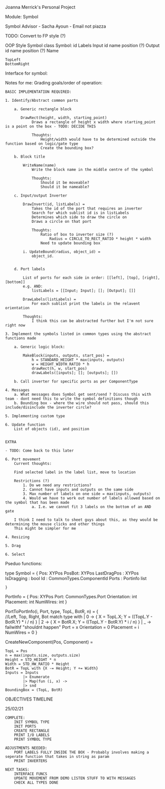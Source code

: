 Joanna Merrick's Personal Project

Module: Symbol

Symbol Advisor  - Sacha Ayoun - Email not piazza

TODO: Convert to FP style (?)

OOP Style Symbol class 
Symbol:
    id
    Labels
        Input
            id
            name
            position (?)
        Output
            id
            name
            position (?)
        Name

    TopLeft
    BottomRight



Interface for symbol:



Notes for me:
Grading goals/order of operation:
    
    BASIC IMPLEMENTATION REQUIRED:

    1. Identify/Abstract common parts

        a. Generic rectangle block

           DrawRect(height, width, starting_point)
                Draws a rectangle of height x width where starting_point is a point on the box - TODO: DECIDE THIS

                Thoughts:
                    Height/width would have to be determined outside the function based on logic/gate type
                    Create the bounding box?

        b. Block title

            WriteName(name)
                Write the block name in the middle centre of the symbol

                Thoughts:
                    Should it be moveable?
                    Should it be nameable?
                    
        c. Input/output Inverter

            DrawInvert(id, listLabels) =
                Takes the id of the port that requires an inverter 
                Search for which sublist id is in listLabels
                Determines which side to draw the circle on
                Draws a circle on that port

                Thoughts:
                    Ratio of box to inverter size (?)
                        Radius = CIRCLE_TO_RECT_RATIO * height * width
                    Need to update bounding box

            i. UpdateBound(radius, object_id) = 
                object_id.
                

        d. Port labels
            
            List of ports for each side in order: [[left], [top], [right], [bottom]]
            e.g. AND:
                listLabels = [[Input; Input]; []; [Output]; []]
            
            DrawLabels(listLabels) = 
                For each sublist print the labels in the relavent orientation

            Thoughts:
                I think this can be abstracted further but I'm not sure right now
    
    3. Implement the symbols listed in common types using the abstract functions made

        a. Generic logic block:

            MakeBlock(inputs, outputs, start_pos) =
                h = STANDARD_HEIGHT * max(inputs, outputs)
                w = HEIGHT_WIDTH_RATIO * h
                drawRect(h, w, start_pos)
                drawLabels([inputs]; []; [outputs]; [])

        b. Call inverter for specific ports as per ComponentType

    4. Messages
        a. What messages does Symbol get sent/send ? Discuss this with team - dont need this to write the symbol definitions though
        b. Bounding box - where the wire should not pass, should this include/disinclude the inverter circle?

    5. Implementing custom type

    6. Update function
        List of objects (id), and position


    EXTRA

    - TODO: Come back to this later
    
    6. Port movement 
        Current thoughts:

        Find selected label in the label list, move to location

        Restrictions (?)
            1. Do we need any restrictions?
            2. Cannot have inputs and outputs on the same side
            3. Max number of labels on one side = max(inputs, outputs)
            4. Would we have to work out number of labels allowed based on the symbol that has been made
                a. I.e. we cannot fit 3 labels on the bottom of an AND gate

        I think I need to talk to sheet guys about this, as they would be determining the mouse clicks and other things
        This might be simpler for me

    4. Resizing

    5. Drag

    6. Select




Pseduo functions:

type Symbol =
    {
        Pos: XYPos
        PosBot: XYPos
        LastDragPos : XYPos
        IsDragging : bool
        Id : CommonTypes.ComponentId
        Ports : Portinfo list

    }

PortInfo =
    {
        Pos: XYPos
        Port: CommonTypes.Port
        Orientation: int
        Placement: int 
        NumWires: int
    }

PortToPortInfo(i, Port, type, TopL, BotR, n) = 
    {   
        //Left, Top, Right, Bot
        match type with
        | 0 -> { X = TopL.X; Y = ((TopL.Y - BotR.Y) * i / n) }
        | 2 -> { X = BotR.X; Y = ((TopL.Y - BotR.Y) * i / n) }
        | _ -> failwithf "shouldnt happen"
        Port = x
        Orientation = 0
        Placement = i
        NumWires = 0
    }
    
CreateNewComponent(Pos, Component) =
    
    TopL = Pos
    n = max(inputs.size, outputs.size)
    Height = STD_HEIGHT * n
    Width = STD_HW_RATIO * Height
    BotR = TopL with {X -= Height; Y += Width}
    Inputs = Inputs 
            |> Enumerate 
            |> Map(fun (i, x) -> 
            |> snd
    BoundingBox = (TopL, BotR)



OBJECTIVES TIMELINE 

25/02/21
   
    COMPLETE: 
        INIT SYMBOL TYPE
        INIT PORTS
        CREATE RECTANGLE
        PRINT I/O LABELS
        PRINT SYMBOL TYPE

    ADJUSTMENTS NEEDED: 
        PORT LABELS FULLY INSIDE THE BOX - Probably involves making a seperate function that takes in string as param
        PRINT INVERTERS

    NEXT TASKS:
        INTERFACE FUNCS
        UPDATE MOVEMENT FROM DEMO LISTEN STUFF TO WITH MESSAGES
        CHECK ALL TYPES DONE
